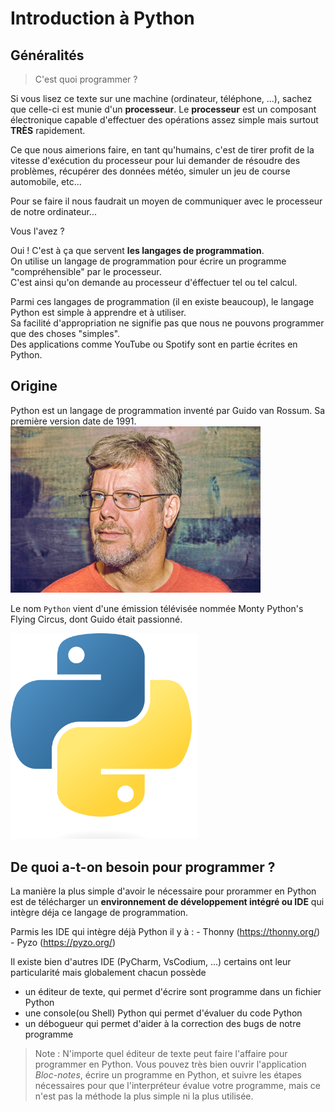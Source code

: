 # Introduction à Python

## Généralités  

> C'est quoi programmer ?  

Si vous lisez ce texte sur une machine (ordinateur, téléphone, ...), sachez que celle-ci est munie d'un __processeur__.
Le __processeur__ est un composant électronique capable d'effectuer des opérations assez simple mais surtout __TRÈS__ rapidement. 

Ce que nous aimerions faire, en tant qu'humains, c'est de tirer profit de la vitesse d'exécution du processeur pour lui demander de résoudre des problèmes, récupérer des données météo, simuler un jeu de course automobile, etc...

Pour se faire il nous faudrait un moyen de communiquer avec le processeur de notre ordinateur... 

Vous l'avez ?

Oui ! C'est à ça que servent __les langages de programmation__.   
On utilise un langage de programmation pour écrire un programme "compréhensible" par le processeur.   
C'est ainsi qu'on demande au processeur d'éffectuer tel ou tel calcul.   

Parmi ces langages de programmation (il en existe beaucoup), le langage Python est simple à apprendre et à utiliser.   
Sa facilité d'appropriation ne signifie pas que nous ne pouvons programmer que des choses "simples".  
Des applications comme YouTube ou Spotify sont en partie écrites en Python.  



## Origine  

Python est un langage de programmation inventé par Guido van Rossum. Sa première version date de 1991.
<img src="img/Guido.jpg" alt="drawing" width="400"/>

Le nom `Python` vient d'une émission télévisée nommée Monty Python's Flying Circus, dont Guido était passionné.

<img src="img/Python-logo.png" alt="drawing" width="300"/>


## De quoi a-t-on besoin pour programmer ?   

La manière la plus simple d'avoir le nécessaire pour prorammer en Python est de télécharger un __environnement de développement intégré ou IDE__ qui intègre déja ce langage de programmation.    

Parmis les IDE qui intègre déjà Python il y à :
    - Thonny (https://thonny.org/)
    - Pyzo (https://pyzo.org/)

Il existe bien d'autres IDE (PyCharm, VsCodium, ...) certains ont leur particularité mais globalement chacun possède 
- un éditeur de texte, qui permet d'écrire sont programme dans un fichier Python 
- une console(ou Shell) Python qui permet d'évaluer du code Python   
- un débogueur qui permet d'aider à la correction des bugs de notre programme

> Note : N'importe quel éditeur de texte peut faire l'affaire pour programmer en Python. 
> Vous pouvez très bien ouvrir l'application _Bloc-notes_, écrire un programme en Python, et suivre les étapes nécessaires pour que l'interpréteur évalue votre programme, mais ce n'est pas la méthode la plus simple ni la plus utilisée.


